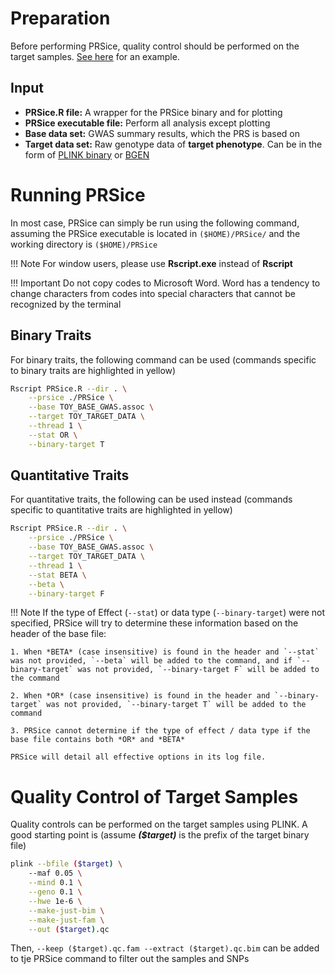 
# Preparation
Before performing PRSice, quality control should be performed on the target samples. [See here](quick_start.md#quality-control-of-target-samples) for an example.

## Input
- **PRSice.R file:** A wrapper for the PRSice binary and for plotting
- **PRSice executable file:** Perform all analysis except plotting
- **Base data set:** GWAS summary results, which the PRS is based on
- **Target data set:** Raw genotype data of **target phenotype**.
Can be in the form of  [PLINK binary](https://www.cog-genomics.org/plink2/formats#bed) or [BGEN](http://www.well.ox.ac.uk/~gav/bgen_format/)

# Running PRSice
In most case, PRSice can simply be run using the following command, assuming the
PRSice executable is located in `($HOME)/PRSice/` and the working directory is `($HOME)/PRSice`

!!! Note
    For window users, please use **Rscript.exe** instead of **Rscript**

!!! Important
    Do not copy codes to Microsoft Word. Word has a tendency to change characters from codes into special characters that cannot be recognized by the terminal

## Binary Traits
For binary traits, the following command can be used (commands specific to binary traits are highlighted in yellow)
``` bash hl_lines="6 7"
Rscript PRSice.R --dir . \
    --prsice ./PRSice \
    --base TOY_BASE_GWAS.assoc \
    --target TOY_TARGET_DATA \
    --thread 1 \
    --stat OR \
    --binary-target T
```

## Quantitative Traits
For quantitative traits, the following can be used instead  (commands specific to quantitative traits are highlighted in yellow)

``` bash hl_lines="6 7 8"
Rscript PRSice.R --dir . \
    --prsice ./PRSice \
    --base TOY_BASE_GWAS.assoc \
    --target TOY_TARGET_DATA \
    --thread 1 \
    --stat BETA \
    --beta \
    --binary-target F
```

!!! Note
    If the type of Effect (`--stat`) or data type (`--binary-target`) were not specified, PRSice will try to determine these information based on the header of the base file:

    1. When *BETA* (case insensitive) is found in the header and `--stat` was not provided, `--beta` will be added to the command, and if `--binary-target` was not provided, `--binary-target F` will be added to the command 
   
    2. When *OR* (case insensitive) is found in the header and `--binary-target` was not provided, `--binary-target T` will be added to the command

    3. PRSice cannot determine if the type of effect / data type if the base file contains both *OR* and *BETA*

    PRSice will detail all effective options in its log file.

# Quality Control of Target Samples

Quality controls can be performed on the target samples using PLINK. 
A good starting point is (assume **_($target)_** is the prefix of the target binary file)

``` bash
plink --bfile ($target) \
    --maf 0.05 \
    --mind 0.1 \
    --geno 0.1 \
    --hwe 1e-6 \
    --make-just-bim \
    --make-just-fam \
    --out ($target).qc
```

Then, `--keep ($target).qc.fam --extract ($target).qc.bim` can be added to tje PRSice command to filter out
the samples and SNPs
